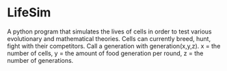 # LifeSim
A python program that simulates the lives of cells in order to test various evolutionary and mathematical theories.
Cells can currently breed, hunt, fight with their competitors. Call a generation with generation(x,y,z). x = the number of cells, y = the amount of food generation per round, z = the number of generations.
